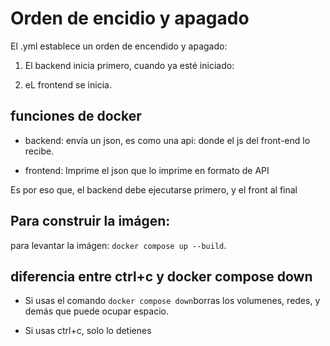 # Orden de encidio y apagado  

El .yml establece un orden de encendido y apagado:  

1. El backend inicia primero, cuando ya esté iniciado:

2. eL frontend se inicia.

## funciones de docker  

- backend: envía un json, es como una api: donde el js del front-end lo recibe.  

- frontend: Imprime el json que lo imprime en formato de API  

Es por eso que, el backend debe ejecutarse primero, y el front al final  


## Para construir la imágen:  

para levantar la imágen: `docker compose up --build`.  

## diferencia entre ctrl+c y docker compose down  

- Si usas el comando `docker compose down`borras los volumenes, redes, y demás que puede ocupar espacio.

- Si usas ctrl+c, solo lo detienes